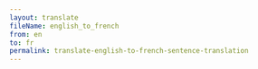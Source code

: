 ```yaml
--- 
layout: translate 
fileName: english_to_french
from: en
to: fr 
permalink: translate-english-to-french-sentence-translation
---
```

